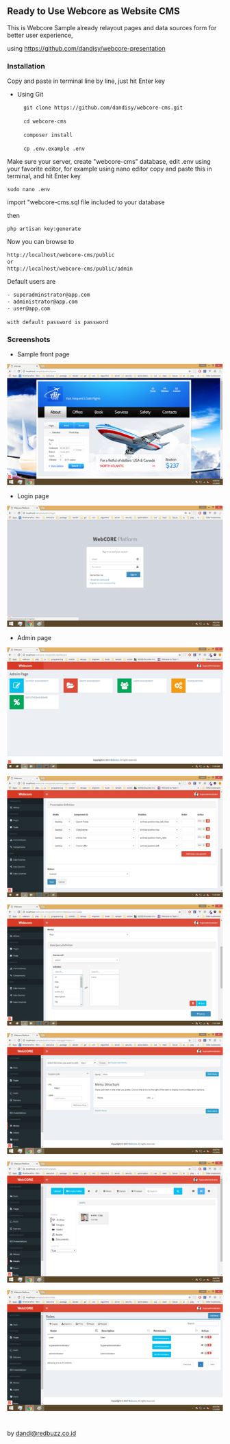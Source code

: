 ## Ready to Use Webcore as Website CMS

This is Webcore Sample already relayout pages and data sources form for better user experience, 

using https://github.com/dandisy/webcore-presentation


### Installation

Copy and paste in terminal line by line, just hit Enter key

* Using Git

        git clone https://github.com/dandisy/webcore-cms.git

        cd webcore-cms

        composer install

        cp .env.example .env

Make sure your server, create "webcore-cms" database, edit .env using your favorite editor, 
for example using nano editor copy and paste this in terminal, and hit Enter key

    sudo nano .env

import "webcore-cms.sql file included to your database

then

    php artisan key:generate

Now you can browse to

    http://localhost/webcore-cms/public
    or
    http://localhost/webcore-cms/public/admin

Default users are

    - superadminstrator@app.com
    - administrator@app.com
    - user@app.com

    with default password is password

### Screenshots

* Sample front page

![sample front page](https://github.com/dandisy/webcore-screenshots/blob/master/sample%20front%20page.png)

* Login page

![login page](https://github.com/dandisy/webcore-screenshots/blob/master/login%20page.png)

* Admin page

![Webcore Admin Dashboard](https://github.com/dandisy/webcore-screenshots/blob/master/webcore-admin-dashboard.jpg)

![Webcore Page Presentation](https://github.com/dandisy/webcore-screenshots/blob/master/webcore-admin-page-presentation.jpg)

![Webcore Datasource Elogui](https://github.com/dandisy/webcore-screenshots/blob/master/webcore-admin-datasource-elogui.jpg)

![admin page 2](https://github.com/dandisy/webcore-screenshots/blob/master/admin%20page%202.png)

![admin page 3](https://github.com/dandisy/webcore-screenshots/blob/master/admin%20page%203.png)

![admin page 4](https://github.com/dandisy/webcore-screenshots/blob/master/admin%20page%204.png)


#
by dandi@redbuzz.co.id
